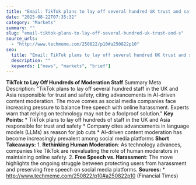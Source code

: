 ```yaml
---
title: "Email: TikTok plans to lay off several hundred UK trust and safety staff in the UK and Asia, citing 'technological advances' such as LLMs in content moderation (Financial Times)"
date: "2025-08-22T07:35:32"
category: "Markets"
summary: ""
slug: "email-tiktok-plans-to-lay-off-several-hundred-uk-trust-and-s"
source_urls:
  - "http://www.techmeme.com/250822/p10#a250822p10"
seo:
  title: "Email: TikTok plans to lay off several hundred UK trust and safety staff in the UK and Asia, citing 'technological advances' such as LLMs in content moderation (Financial Times) | Hash n Hedge"
  description: ""
  keywords: ["news", "markets", "brief"]
---
```

**TikTok to Lay Off Hundreds of Moderation Staff**  Summary Meta Description: "TikTok plans to lay off several hundred staff in the UK and Asia responsible for trust and safety, citing advancements in AI-driven content moderation. The move comes as social media companies face increasing pressure to balance free speech with online harassment. Experts warn that relying on technology may not be a foolproof solution."  **Key Points:**  * TikTok plans to lay off hundreds of staff in the UK and Asia responsible for trust and safety * Company cites advancements in language models (LLMs) as reason for job cuts * AI-driven content moderation has become increasingly prevalent among social media platforms  **Short Takeaways:**  1. **Rethinking Human Moderation**: As technology advances, companies like TikTok are reevaluating the role of human moderators in maintaining online safety. 2. **Free Speech vs. Harassment**: The move highlights the ongoing struggle between protecting users from harassment and preserving free speech on social media platforms.  **Sources:**  * http://www.techmeme.com/250822/p10#a250822p10 (Financial Times)
